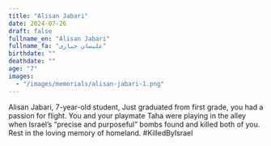 ```yaml
---
title: "Alisan Jabari"
date: 2024-07-26
draft: false
fullname_en: "Alisan Jabari"
fullname_fa: "علیسان جباری"
birthdate: ""
deathdate: ""
age: "7"
images:
  - "/images/memorials/alisan-jabari-1.png"
---
```


Alisan Jabari, 7-year-old student, Just graduated from first grade, you had a passion for flight. You and your playmate Taha were playing in the alley when Israel’s “precise and purposeful” bombs found and killed both of you. Rest in the loving memory of homeland. #KilledByIsrael